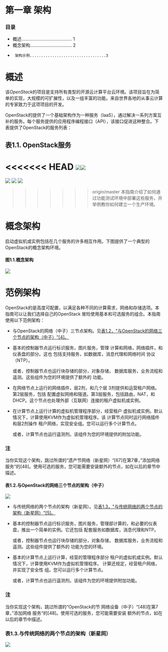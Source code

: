 # 第一章 架构 #
### 目录 ###
 -   概述........................................ 1
-    概念架构................................. 2
-      架构示例..................................3
 
# 概述 #
该*OpenStack*的项目是支持所有类型的开源云计算平台云环境。该项目旨在为简单的实现，大规模的可扩展性，以及一组丰富的功能。来自世界各地的从事云计算的专家致力于这项项目的开发。

OpenStack的提供了一个基础架构作为一种服务（IaaS），通过解决一系列方案互补的服务。每个服务提供的应用程序编程接口（API），该接口促进这种整合。下表提供了OpenStack的服务列表：
## 表1.1. OpenStack服务 ##
<<<<<<< HEAD
![](http://i.imgur.com/NkUYWsb.png)![](http://i.imgur.com/fSX3l9A.png)
=======
![](http://i.imgur.com/LRyL9pj.jpg)
![](http://i.imgur.com/WpsoKxw.png)
![](http://i.imgur.com/7ibGBYP.png)
>>>>>>> origin/master
本指南介绍了如何通过功能测试环境中部署这些服务，并举例教你如何建立一个生产环境。
# 概念架构 #
启动虚拟机或实例包括在几个服务的许多相互作用。下图提供了一个典型的OpenStack的概念架构环境。
#### 图1.1.概念架构 ####
![](http://i.imgur.com/RHoHJB0.png)
# 范例架构 #
OpenStack的是高度可配置，以满足各种不同的计算需求，网络和存储选项。本指南可以让我们选择自己的OpenStack 冒险使用基本和可选服务的组合。本指南使用以下范例架构：

-  与OpenStack的网络（中子）三节点架构。见[表1.2，"与OpenStack的网络三个节点的架构（中子）"[4]。](http://i.imgur.com/zrXXcbZ.png)
-  基本的控制器节点运行标识服务，图片服务，管理 计算和网络，网络插件，和仪表盘的部分。这也 包括支持服务，如数据库，消息代理和网络时间 协议（NTP）。

      或者，控制器节点也运行块存储的部分，对象存储， 数据库服务，业务流程和遥测。这些组件为您的环境提供了额外的 功能。

- 在网络节点上运行的网络插件，层2剂，和几个层 3剂提供和运营租户网络。第2层服务，包括 配置虚拟网络和隧道。第3层服务，包括路由，NAT，和DHCP。这个节点也处理外部（互联网）连接的租户虚拟机或实例。
- 在计算节点上运行计算的虚拟机管理程序部分，经营租户 虚拟机或实例。默认情况下，计算使用KVM作为虚拟机管理程序。该 计算节点同时运行网络插件和层2剂操作 租户网络，实现安全组。您可以运行多个计算节点。
    
    或者，计算节点也运行遥测剂。该组件为您的环境提供的附加功能。
### 注 ###
当你实现这个架构，跳过所谓的“遗产节网络（新星网）“[67]在第7章，”添加网络 服务“的[48]。使用可选的服务，您可能需要安装额外的节点，如在以后的章节中描述。
#### 表1.2.与OpenStack的网络三个节点的架构（中子） ####
![](http://i.imgur.com/zrXXcbZ.png)

- 与传统网络的两个节点的架构（新星网）。见[表1.3，"与传统网络的两个节点的架构（新星网）"[5]。](http://i.imgur.com/T2TbQ7d.png)
- 基本的控制器节点运行标识服务，图片服务，管理部计算的，和必要的仪表盘，推出一个简单的实例。它还包括 配套服务如数据库，消息代理和NTP。
    
    或者，控制器节点也运行块存储的部分，对象存储， 数据库服务，业务流程和遥测。这些组件提供了额外的 功能为您的环境。
- 基本的计算节点上运行计算，经营的管理程序部分 租户的虚拟机或实例。默认情况下，计算使用KVM作为虚拟机管理程序。 计算还规定，经营租户网络，并实现了安全性 组。您可以运行多个计算节点。

    或者，计算节点也运行遥测剂。该组件为您的环境提供附加功能。
### 注 ###
当你实现这个架构，跳过所谓的“OpenStack的节 网络设备（中子）“[48]在第7章，”添加网络 服务“的[48]。使用可选的服务，您可能需要安装 额外的节点，如在以后的章节中描述。
### 表1.3.与传统网络的两个节点的架构（新星网） ###
![](http://i.imgur.com/T2TbQ7d.png)